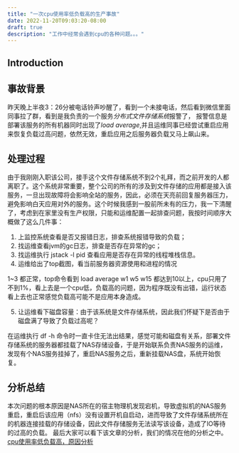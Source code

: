 ```yaml
---
title: "一次cpu使用率低负载高的生产事故"
date: 2022-11-20T09:03:20-08:00
draft: true
description: "工作中经常会遇到cpu的各种问题。。。"
---
```

## Introduction

## 事故背景
昨天晚上半夜3：26分被电话铃声吵醒了，看到一个未接电话，然后看到微信里面同事拉了群，看到是我负责的一个服务*分布式文件存储系统*报警了， 报警信息是部署该服务的所有机器同时出现了*load average*,并且运维同事已经尝试重启应用来恢复负载过高问题，依然无效，重启应用之后服务器负载又马上飙山来。

## 处理过程
由于我刚刚入职该公司，接手这个文件存储系统不到2个礼拜，而之前开发的人都离职了。这个系统非常重要，整个公司的所有的涉及到文件存储的应用都是接入该服务，一旦出现故障将会影响全站的服务，因此，必须在天亮前回复服务器压力，避免影响白天应用对外的服务。这个时候我感到一股前所未有的压力，我一下清醒了，考虑到在家里没有生产权限，只能和运维配置一起排查问题，我按时间顺序大概做了这么几件事：
1. 上监控系统查看是否又报错日志，排查系统报错导致的负载；
2. 找运维查看jvm的gc日志，排查是否存在异常的gc；
3. 找运维执行 jstack -l pid 查看应用是否存在异常的线程堆栈信息。
4. 运维给出了top截图，看当前服务器资源使用和进程的情况

1~3 都正常，top命令看到 load average w1 w5 w15 都达到10以上，cpu只用了不到1%，看上去是一个cpu低，负载高的问题，因为程序既没有出错，运行状态看上去也正常感觉负载高可能不是应用本身造成。

5. 让运维看下磁盘容量：由于该系统是文件存储系统，因此我们怀疑下是否由于磁盘满了导致了负载过高呢？

在运维执行 df -h 命令时一直卡住无法出结果，感觉可能和磁盘有关系，部署文件存储系统的服务器都挂载了NAS存储设备，于是开始联系负责NAS服务的运维，发现有个NAS服务挂掉了，重启NAS服务之后，重新挂载NAS盘，系统开始恢复。

## 分析总结
本次问题的根本原因是NAS所在的宿主物理机发现宕机，导致虚拟机的NAS服务重启，重启后该应用（nfs）没有设置开机自启动，进而导致了文件存储系统所在的机器连接挂载的存储设备，因此文件存储服务无法读写该设备，造成了IO等待的过高的负载。
最后大家可以看下该文章的分析，我们的情况在他的分析之中。[cpu使用率低负载高，原因分析](http://www.fblinux.com/?p=281)